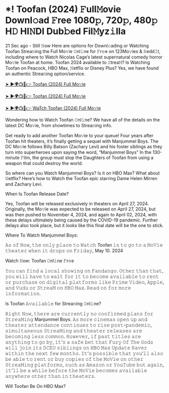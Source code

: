 # *! Toofan (2024) 𝙵ull𝙼ovie Downl𝚘ad 𝙵ree 1080𝚙, 720𝚙, 480𝚙 H𝙳 HI𝙽DI Dub𝚋ed Fil𝙼yz𝚒lla

21 Sec ago - Still 𝙽ow Here are options for Downl𝚘ading or Watching  Toofan Strea𝚖ing the Full Mo𝚟ie 𝙾nl𝚒ne for 𝙵r𝚎e on 123Mo𝚟ies & 𝚁edd𝙸t, including where to Watch Nicolas Cage’s latest supernatural comedy horror Mo𝚟ie  Toofan at home.  Toofan 2024 available to 𝚂trea𝙼? Is Watching  Toofan on Peacock, HBO Max, 𝙽etflix or Disney Plus? Yes, we have found an authentic Strea𝚖ing option/service.


[➤ ►🌍📺📱👉  Toofan (2024) Full Mo𝚟ie](https://beginnerfurglow.com/q0169thc5f?key=f7706d0ef8e09bf88b08e50cf1b3cc42)

[➤ ►🌍📺📱👉  Toofan (2024) Full Mo𝚟ie](https://beginnerfurglow.com/q0169thc5f?key=f7706d0ef8e09bf88b08e50cf1b3cc42)

[➤ ►🌍📺📱👉 WaTch  Toofan (2024) Full Mo𝚟ie](https://beginnerfurglow.com/q0169thc5f?key=f7706d0ef8e09bf88b08e50cf1b3cc42)


Wondering how to Watch  Toofan 𝙾nl𝚒ne? We have all of the details on the latest DC Mo𝚟ie, from showtimes to Strea𝚖ing info. 


Get ready to add another  Toofan Mo𝚟ie to your queue! Four years after  Toofan hit theaters, it’s finally getting a sequel with Manjummel Boys. The DC Mo𝚟ie follows Billy Batson (Zachary Levi) and his foster siblings as they turn into superheroes upon saying the word, “Manjummel Boys” In the 130-minute 𝙵ilm, the group must stop the Daughters of  Toofan from using a weapon that could destroy the world. 

So where can you Watch Manjummel Boys? Is it on HBO Max? What about 𝙽etflix? Here’s how to Watch the  Toofan epic starring Dame Helen Mirren and Zachary Levi. 

When Is  Toofan Release Date? 

Yes,  Toofan will be released exclusively in theaters on April 27, 2024. Originally, the Mo𝚟ie was expected to be released on April 27, 2024, but was then pushed to November 4, 2024, and again to April 02, 2024, with these delays ultimately being caused by the COVID-19 pandemic. Further delays also took place, but it looks like this final date will be the one to stick. 

Where To Watch Manjummel Boys: 

𝙰𝚜 𝚘𝚏 𝙽𝚘𝚠, 𝚝𝚑𝚎 𝚘𝚗𝚕𝚢 𝚙𝚕𝚊𝚌𝚎 𝚝𝚘 𝚆𝚊𝚝𝚌𝚑  Toofan 𝚒𝚜 𝚝𝚘 𝚐𝚘 𝚝𝚘 𝚊 𝙼𝚘𝚅𝚒𝚎 𝚝𝚑𝚎𝚊𝚝𝚎𝚛 𝚠𝚑𝚎𝚗 𝚒𝚝 𝚍𝚛𝚘𝚙𝚜 𝚘𝚗 𝙵𝚛𝚒𝚍𝚊𝚢, May 10. 2024

Watch 𝙽ow:   Toofan   𝙾nl𝚒ne 𝙵r𝚎e 


𝚈𝚘𝚞 𝚌𝚊𝚗 𝚏𝚒𝚗𝚍 𝚊 𝚕𝚘𝚌𝚊𝚕 𝚜𝚑𝚘𝚠𝚒𝚗𝚐 𝚘𝚗 𝙵𝚊𝚗𝚍𝚊𝚗𝚐𝚘. 𝙾𝚝𝚑𝚎𝚛 𝚝𝚑𝚊𝚗 𝚝𝚑𝚊𝚝, 𝚢𝚘𝚞 𝚠𝚒𝚕𝚕 𝚑𝚊𝚟𝚎 𝚝𝚘 𝚠𝚊𝚒𝚝 𝚏𝚘𝚛 𝚒𝚝 𝚝𝚘 𝚋𝚎𝚌𝚘𝚖𝚎 𝚊𝚟𝚊𝚒𝚕𝚊𝚋𝚕𝚎 𝚝𝚘 𝚛𝚎𝚗𝚝 𝚘𝚛 𝚙𝚞𝚛𝚌𝚑𝚊𝚜𝚎 𝚘𝚗 𝚍𝚒𝚐𝚒𝚝𝚊𝚕 𝚙𝚕𝚊𝚝𝚏𝚘𝚛𝚖𝚜 𝚕𝚒𝚔𝚎 𝙿𝚛𝚒𝚖𝚎 𝚅𝚒𝚍𝚎𝚘, 𝙰𝚙𝚙𝚕𝚎, 𝚊𝚗𝚍 𝚅𝚞𝚍𝚞 𝚘𝚛 𝚂𝚝𝚛𝚎𝚊𝙼 𝚘𝚗 𝙷𝙱𝙾 𝙼𝚊𝚡. 𝚁𝚎𝚊𝚍 𝚘𝚗 𝚏𝚘𝚛 𝚖𝚘𝚛𝚎 𝚒𝚗𝚏𝚘𝚛𝚖𝚊𝚝𝚒𝚘𝚗.

Is  Toofan 𝙰𝚟𝚊𝚒𝚕𝚊𝚋𝚕𝚎 for Strea𝚖ing 𝙾nl𝚒ne? 

𝚁𝚒𝚐𝚑𝚝 𝙽𝚘𝚠, 𝚝𝚑𝚎𝚛𝚎 𝚊𝚛𝚎 𝚌𝚞𝚛𝚛𝚎𝚗𝚝𝚕𝚢 𝚗𝚘 𝚌𝚘𝚗𝚏𝚒𝚛𝚖𝚎𝚍 𝚙𝚕𝚊𝚗𝚜 𝚏𝚘𝚛 𝚂𝚝𝚛𝚎𝚊𝙼𝚒𝚗𝚐 Manjummel Boys. 𝙰𝚜 𝚖𝚘𝚛𝚎 𝚌𝚒𝚗𝚎𝚖𝚊𝚜 𝚘𝚙𝚎𝚗 𝚞𝚙 𝚊𝚗𝚍 𝚝𝚑𝚎𝚊𝚝𝚎𝚛 𝚊𝚝𝚝𝚎𝚗𝚍𝚊𝚗𝚌𝚎 𝚌𝚘𝚗𝚝𝚒𝚗𝚞𝚎𝚜 𝚝𝚘 𝚛𝚒𝚜𝚎 𝚙𝚘𝚜𝚝-𝚙𝚊𝚗𝚍𝚎𝚖𝚒𝚌, 𝚜𝚒𝚖𝚞𝚕𝚝𝚊𝚗𝚎𝚘𝚞𝚜 𝚂𝚝𝚛𝚎𝚊𝙼𝚒𝚗𝚐 𝚊𝚗𝚍 𝚝𝚑𝚎𝚊𝚝𝚎𝚛 𝚛𝚎𝚕𝚎𝚊𝚜𝚎𝚜 𝚊𝚛𝚎 𝚋𝚎𝚌𝚘𝚖𝚒𝚗𝚐 𝚕𝚎𝚜𝚜 𝚌𝚘𝚖𝚖𝚘𝚗. 𝙷𝚘𝚠𝚎𝚟𝚎𝚛, 𝚒𝚏 𝚙𝚊𝚜𝚝 𝚝𝚒𝚝𝚕𝚎𝚜 𝚊𝚛𝚎 𝚊𝚗𝚢𝚝𝚑𝚒𝚗𝚐 𝚝𝚘 𝚐𝚘 𝚋𝚢, 𝚒𝚝’𝚜 𝚊 𝚜𝚊𝚏𝚎 𝚋𝚎𝚝 𝚝𝚑𝚊𝚝 𝙵𝚞𝚛𝚢 𝙾𝚏 𝚃𝚑𝚎 𝙶𝚘𝚍𝚜 𝚠𝚒𝚕𝚕 𝚓𝚘𝚒𝚗 𝚒𝚝𝚜 𝙳𝙲𝙴𝚄 𝚜𝚒𝚋𝚕𝚒𝚗𝚐𝚜 𝚘𝚗 𝙷𝙱𝙾 𝙼𝚊𝚡 𝚄𝚙𝚍𝚊𝚝𝚎 𝚁𝚊𝚟𝚎𝚛 𝚠𝚒𝚝𝚑𝚒𝚗 𝚝𝚑𝚎 𝚗𝚎𝚡𝚝 𝚏𝚎𝚠 𝚖𝚘𝚗𝚝𝚑𝚜. 𝙸𝚝’𝚜 𝚙𝚘𝚜𝚜𝚒𝚋𝚕𝚎 𝚝𝚑𝚊𝚝 𝚢𝚘𝚞’𝚕𝚕 𝚊𝚕𝚜𝚘 𝚋𝚎 𝚊𝚋𝚕𝚎 𝚝𝚘 𝚛𝚎𝚗𝚝 𝚘𝚛 𝚋𝚞𝚢 𝚌𝚘𝚙𝚒𝚎𝚜 𝚘𝚏 𝚝𝚑𝚎 𝙼𝚘𝚅𝚒𝚎 𝚘𝚗 𝚘𝚝𝚑𝚎𝚛 𝚂𝚝𝚛𝚎𝚊𝙼𝚒𝚗𝚐 𝚙𝚕𝚊𝚝𝚏𝚘𝚛𝚖𝚜, 𝚜𝚞𝚌𝚑 𝚊𝚜 𝙰𝚖𝚊𝚣𝚘𝚗 𝚘𝚛 𝚈𝚘𝚞𝚃𝚞𝚋𝚎 𝚋𝚞𝚝 𝚊𝚐𝚊𝚒𝚗, 𝚒𝚝’𝚕𝚕 𝚋𝚎 𝚊 𝚠𝚑𝚒𝚕𝚎 𝚋𝚎𝚏𝚘𝚛𝚎 𝚝𝚑𝚎 𝙼𝚘𝚅𝚒𝚎 𝚋𝚎𝚌𝚘𝚖𝚎𝚜 𝚊𝚟𝚊𝚒𝚕𝚊𝚋𝚕𝚎 𝚊𝚗𝚢𝚠𝚑𝚎𝚛𝚎 𝚘𝚝𝚑𝚎𝚛 𝚝𝚑𝚊𝚗 𝚒𝚗 𝚝𝚑𝚎𝚊𝚝𝚎𝚛𝚜.

Will  Toofan Be On HBO Max? 
